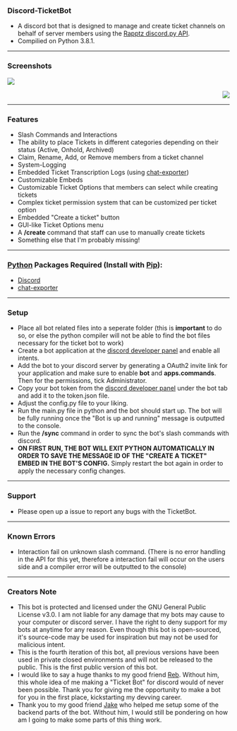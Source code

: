 ### Discord-TicketBot
- A discord bot that is designed to manage and create ticket channels on behalf of server members using the [Rapptz discord.py API](https://github.com/Rapptz/discord.py).
- Compilied on Python 3.8.1.  

---
### Screenshots

<p align="left"><img src="https://cdn.discordapp.com/attachments/825594967777869838/1106811576897503282/ticket-bot-demo.gif" /></p><p align="right"><img src="https://media.discordapp.net/attachments/828110039956455444/1107065883756605481/ezgif-5-164059f8ff.gif" /></p>

---
### Features
- Slash Commands and Interactions
- The ability to place Tickets in different categories depending on their status (Active, Onhold, Archived)
- Claim, Rename, Add, or Remove members from a ticket channel
- System-Logging
- Embedded Ticket Transcription Logs (using [chat-exporter](https://pypi.org/project/chat-exporter/))
- Customizable Embeds
- Customizable Ticket Options that members can select while creating tickets
- Complex ticket permission system that can be customized per ticket option
- Embedded "Create a ticket" button
- GUI-like Ticket Options menu
- A **/create** command that staff can use to manually create tickets
- Something else that I'm probably missing!

---
### [Python](https://www.python.org/downloads/) Packages Required (Install with [Pip](https://pip.pypa.io/en/stable/installing/)):
- [Discord](https://pypi.org/project/discord.py/)
- [chat-exporter](https://pypi.org/project/chat-exporter/)

---
### Setup
- Place all bot related files into a seperate folder (this is **important** to do so, or else the python compiler will not be able to find the bot files necessary for the ticket bot to work)
- Create a bot application at the [discord developer panel](https://discord.com/developers/applications) and enable all intents. 
- Add the bot to your discord server by generating a OAuth2 invite link for your application and make sure to enable **bot** and **apps.commands**. Then for the permissions, tick Administrator.
- Copy your bot token from the [discord developer panel](https://discord.com/developers/applications) under the bot tab and add it to the token.json file.
- Adjust the config.py file to your liking.
- Run the main.py file in python and the bot should start up. The bot will be fully running once the "Bot is up and running" message is outputted to the console.
- Run the **/sync** command in order to sync the bot's slash commands with discord.
- **ON FIRST RUN, THE BOT WILL EXIT PYTHON AUTOMATICALLY IN ORDER TO SAVE THE MESSAGE ID OF THE "CREATE A TICKET" EMBED IN THE BOT'S CONFIG.** Simply restart the bot again in order to apply the necessary config changes.

---
### Support
- Please open up a issue to report any bugs with the TicketBot.

---
### Known Errors
- Interaction fail on unknown slash command. (There is no error handling in the API for this yet, therefore a interaction fail will occur on the users side and a compiler error will be outputted to the console)

---
### Creators Note
- This bot is protected and licensed under the GNU General Public License v3.0. I am not liable for any damage that my bots may cause to your computer or discord server. I have the right to deny support for my bots at anytime for any reason. Even though this bot is open-sourced, it's source-code may be used for inspiration but may not be used for malicious intent.  
- This is the fourth iteration of this bot, all previous versions have been used in private closed environments and will not be released to the public. This is the first public version of this bot.
- I would like to say a huge thanks to my good friend [Reb](https://rebsdesigns.com/). Without him, this whole idea of me making a "Ticket Bot" for discord would of never been possible. Thank you for giving me the opportunity to make a bot for you in the first place, kickstarting my devving career.
- Thank you to my good friend [Jake](https://github.com/jfmcdavitt) who helped me setup some of the backend parts of the bot. Without him, I would still be pondering on how am I going to make some parts of this thing work.
